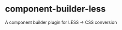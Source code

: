 component-builder-less
======================

A component builder plugin for LESS -> CSS conversion
